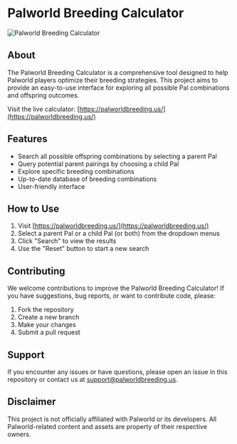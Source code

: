 # Palworld Breeding Calculator

![Palworld Breeding Calculator](https://palworldbreeding.us/images/palworld-breeding-calculator.png)

## About

The Palworld Breeding Calculator is a comprehensive tool designed to help Palworld players optimize their breeding strategies. This project aims to provide an easy-to-use interface for exploring all possible Pal combinations and offspring outcomes.

Visit the live calculator: [https://palworldbreeding.us/](https://palworldbreeding.us/)

## Features

- Search all possible offspring combinations by selecting a parent Pal
- Query potential parent pairings by choosing a child Pal
- Explore specific breeding combinations
- Up-to-date database of breeding combinations
- User-friendly interface

## How to Use

1. Visit [https://palworldbreeding.us/](https://palworldbreeding.us/)
2. Select a parent Pal or a child Pal (or both) from the dropdown menus
3. Click "Search" to view the results
4. Use the "Reset" button to start a new search

## Contributing

We welcome contributions to improve the Palworld Breeding Calculator! If you have suggestions, bug reports, or want to contribute code, please:

1. Fork the repository
2. Create a new branch
3. Make your changes
4. Submit a pull request

## Support

If you encounter any issues or have questions, please open an issue in this repository or contact us at [support@palworldbreeding.us](mailto:support@palworldbreeding.us).

## Disclaimer

This project is not officially affiliated with Palworld or its developers. All Palworld-related content and assets are property of their respective owners.
